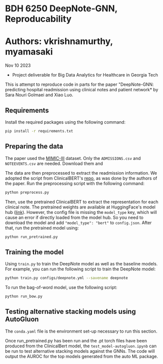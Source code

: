 # BDH 6250 DeepNote-GNN, Reproducability
# Authors: vkrishnamurthy, myamasaki

Nov 10 2023

* Project deliverable for Big Data Analytics for Healthcare in Georgia Tech

This is attempt to reproduce code in parts for the paper "DeepNote-GNN: predicting hospital readmission using clinical notes and patient network* by Sara Nouri Golmaei and Xiao Luo.

## Requirements

Install the required packages using the following command:

```bash
pip install -r requirements.txt
```
## Preparing the data

The paper used the [MIMIC-III](https://physionet.org/content/mimiciii/1.4/) dataset.
Only the `ADMISSIONS.csv` and `NOTEEVENTS.csv` are needed. Download them and

The data are then preprocessed to extract the readmission information. We adopted the script from ClinicalBERT's [repo](https://github.com/kexinhuang12345/clinicalBERT), as was done by the authors of the paper. Run the preprocessing script with the following command:

```bash
python preprocess.py
```

Then, use the pretrained ClinicalBERT to extract the representation for each clinical note. The pretrained weights are available at HuggingFace's model hub ([link](https://huggingface.co/AndyJ/clinicalBERT)). However, the config file is missing the `model_type` key, which will cause an error if directly loaded from the model hub. So you need to download the model and add `"model_type": "bert"` to `config.json`. After that, run the pretrained model using:

```bash
python run_pretrained.py
```

## Training the model

Using `train.py` to train the DeepNote model as well as the baseline models. For example, you can run the following script to train the DeepNote model:

```bash
python train.py configs/deepnote.yml --savename deepnote
```

To run the bag-of-word model, use the following script:

```bash
python run_bow.py
```

## Testing alternative stacking models using AutoGluon

The `conda.yaml` file is the environment set-up necessary to run this section.

Once run_pretrained.py has been run and the .pt torch files have been produced from the ClinicalBert model, the `test_model-autogluon.ipynb` can be run to test alternative stacking models against the GNNs. The code will output the AUROC for the top models generated from the auto ML package. 
